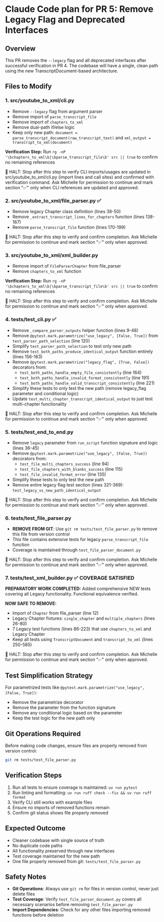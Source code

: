 # Claude Code plan for PR 5: Remove Legacy Flag and Deprecated Interfaces

## Overview
This PR removes the `--legacy` flag and all deprecated interfaces after successful verification in PR 4. The codebase will have a single, clean path using the new TranscriptDocument-based architecture.

## Files to Modify

### 1. **src/youtube_to_xml/cli.py**
- Remove `--legacy` flag from argument parser
- Remove import of `parse_transcript_file`
- Remove import of `chapters_to_xml`
- Remove dual-path if/else logic
- Keep only new path: `document = parse_transcript_document(raw_transcript_text)` and `xml_output = transcript_to_xml(document)`

**Verification Step:** Run `rg -nP '\bchapters_to_xml\b|\bparse_transcript_file\b' src || true` to confirm no remaining references

🛑 HALT: Stop after this step to verify CLI imports/usages are updated in src/youtube_to_xml/cli.py (import lines and call sites) and confirmed with verification command. Ask Michelle for permission to continue and mark section "✅" only when CLI references are updated and approved.

### 2. **src/youtube_to_xml/file_parser.py** ✅
- Remove legacy Chapter class definition (lines 38-50)
- Remove `_extract_transcript_lines_for_chapters` function (lines 138-167)
- Remove `parse_transcript_file` function (lines 170-199)

🛑 HALT: Stop after this step to verify and confirm completion. Ask Michelle for permission to continue and mark section "✅" only when approved.

### 3. **src/youtube_to_xml/xml_builder.py**
- Remove import of `FileParserChapter` from file_parser
- Remove `chapters_to_xml` function

**Verification Step:** Run `rg -nP '\bchapters_to_xml\b|\bparse_transcript_file\b' src || true` to confirm no remaining references

🛑 HALT: Stop after this step to verify and confirm completion. Ask Michelle for permission to continue and mark section "✅" only when approved.

### 4. **tests/test_cli.py** ✅
- Remove `_compare_parser_outputs` helper function (lines 9-48)
- Remove `@pytest.mark.parametrize("use_legacy", [False, True])` from `test_parser_path_selection` (line 120)
- Simplify `test_parser_path_selection` to test only new path
- Remove `test_both_paths_produce_identical_output` function entirely (lines 156-163)
- Remove `@pytest.mark.parametrize("legacy_flag", [True, False])` decorators from:
  - `test_both_paths_handle_empty_file_consistently` (line 164)
  - `test_both_paths_handle_invalid_format_consistently` (line 191)
  - `test_both_paths_handle_valid_transcript_consistently` (line 221)
- Simplify these tests to only test the new path (remove legacy_flag parameter and conditional logic)
- Update `test_multi_chapter_transcript_identical_output` to just test multi-chapter functionality

🛑 HALT: Stop after this step to verify and confirm completion. Ask Michelle for permission to continue and mark section "✅" only when approved.

### 5. **tests/test_end_to_end.py**
- Remove `legacy` parameter from `run_script` function signature and logic (lines 36-45)
- Remove `@pytest.mark.parametrize("use_legacy", [False, True])` decorators from:
  - `test_file_multi_chapters_success` (line 94)
  - `test_file_chapters_with_blanks_success` (line 115)
  - `test_file_invalid_format_error` (line 135)
- Simplify these tests to only test the new path
- Remove entire legacy flag test section (lines 321-369): `test_legacy_vs_new_path_identical_output`

🛑 HALT: Stop after this step to verify and confirm completion. Ask Michelle for permission to continue and mark section "✅" only when approved.

### 6. **tests/test_file_parser.py**
- **REMOVE FROM GIT**: Use `git rm tests/test_file_parser.py` to remove this file from version control
- This file contains extensive tests for legacy `parse_transcript_file` function
- Coverage is maintained through `test_file_parser_document.py`

🛑 HALT: Stop after this step to verify and confirm completion. Ask Michelle for permission to continue and mark section "✅" only when approved.

### 7. **tests/test_xml_builder.py** ✅ **COVERAGE SATISFIED**

**PREPARATORY WORK COMPLETED:** Added comprehensive NEW tests covering all Legacy functionality. Functional equivalence verified.

**NOW SAFE TO REMOVE:**
- Import of `Chapter` from file_parser (line 12)
- Legacy Chapter fixtures: `single_chapter` and `multiple_chapters` (lines 26-80)
- 7 Legacy test functions (lines 86-223) that use `chapters_to_xml` and Legacy Chapter
- Keep all tests using `TranscriptDocument` and `transcript_to_xml` (lines 250-585)

🛑 HALT: Stop after this step to verify and confirm completion. Ask Michelle for permission to continue and mark section "✅" only when approved.

## Test Simplification Strategy
For parametrized tests like `@pytest.mark.parametrize("use_legacy", [False, True])`:
- Remove the parametrize decorator
- Remove the parameter from the function signature
- Remove any conditional logic based on the parameter
- Keep the test logic for the new path only

## Git Operations Required
Before making code changes, ensure files are properly removed from version control:
```bash
git rm tests/test_file_parser.py
```

## Verification Steps
1. Run all tests to ensure coverage is maintained: `uv run pytest`
2. Run linting and formatting: `uv run ruff check --fix && uv run ruff format`
3. Verify CLI still works with example files
4. Ensure no imports of removed functions remain
5. Confirm git status shows file properly removed

## Expected Outcome
- Cleaner codebase with single source of truth
- No duplicate code paths
- All functionality preserved through new interfaces
- Test coverage maintained for the new path
- One file properly removed from git: `tests/test_file_parser.py`

## Safety Notes
- **Git Operations**: Always use `git rm` for files in version control, never just delete files
- **Test Coverage**: Verify `test_file_parser_document.py` covers all necessary scenarios before removing `test_file_parser.py`
- **Import Dependencies**: Check for any other files importing removed functions before deletion